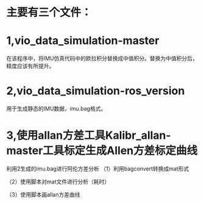 # 主要有三个文件：

# 1,vio_data_simulation-master

在该程序中，将IMU仿真代码中的欧拉积分替换成中值积分。替换为中值积分后，精度应该有所提升。

# 2,vio_data_simulation-ros_version

用于生成静态的IMU数据，imu.bag格式。

# 3,使用allan方差工具Kalibr_allan-master工具标定生成Allen方差标定曲线

 利用2生成的imu.bag进行阿伦方差分析
（1）利用bagconvert转换成mat形式

（2）使用脚本对mat文件进行分析（耗时）

（3）使用脚本画allan方差曲线

